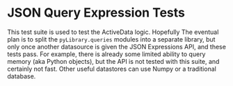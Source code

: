 JSON Query Expression Tests
===========================

This test suite is used to test the ActiveData logic. Hopefully
The eventual plan is to split the `pyLibrary.queries` modules into a separate
library, but only once another datasource is given the JSON Expressions API,
and these tests pass. For example, there is already some limited ability to
query memory (aka Python objects), but the API is not tested with this suite,
and certainly not fast. Other useful datastores can use Numpy or a traditional database.





  
